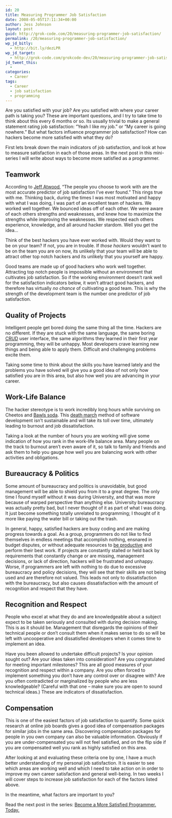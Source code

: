```yaml
---
id: 20
title: Measuring Programmer Job Satisfaction
date: 2008-05-05T17:11:34+00:00
author: Jess Johnson
layout: post
guid: http://grok-code.com/20/measuring-programmer-job-satisfaction/
permalink: /20/measuring-programmer-job-satisfaction/
wp_jd_bitly:
  - http://bit.ly/dezLPR
wp_jd_target:
  - http://grok-code.com/grokcode-dev/20/measuring-programmer-job-satisfaction/
jd_tweet_this:
  - 
categories:
  - Career
tags:
  - Career
  - job satisfaction
  - programming
---
```

Are you satisfied with your job? Are you satisfied with where your career path is taking you? These are important questions, and I try to take time to think about this every 6 months or so. Its usually trivial to make a general statement rating job satisfaction: &#8220;Yeah I like my job.&#8221; or &#8220;My career is going nowhere.&#8221; But what factors influence programmer job satisfaction? How can hackers become more satisfied with what they do?<!--more-->

First lets break down the main indicators of job satisfaction, and look at how to measure satisfaction in each of those areas. In the next post in this mini-series I will write about ways to become more satisfied as a programmer.

## Teamwork

According to [Jeff Atwood](http://www.codinghorror.com/blog/archives/001033.html), &#8220;The people you choose to work with are the most accurate predictor of job satisfaction I&#8217;ve ever found.&#8221; This rings true with me. Thinking back, during the times I was most motivated and happy with what I was doing, I was part of an excellent team of hackers. We worked well together. We bounced ideas off of each other. We were aware of each others strengths and weaknesses, and knew how to maximize the strengths while improving the weaknesses. We respected each others experience, knowledge, and all around hacker stardom. Well you get the idea&#8230;

Think of the best hackers you have ever worked with. Would they want to be on your team? If not, you are in trouble. If _those hackers_ wouldn&#8217;t want to be on the team you are on now, its unlikely that your team will be able to attract other top notch hackers and its unlikely that you yourself are happy.

Good teams are made up of good hackers who work well together. Attracting top notch people is impossible without an environment that cultivates job satisfaction. So if the working environment doesn&#8217;t rank well for the satisfaction indicators below, it won&#8217;t attract good hackers, and therefore has virtually _no chance_ of cultivating a good team. This is why the strength of the development team is the number one predictor of job satisfaction.

## Quality of Projects

Intelligent people get bored doing the same thing all the time. Hackers are no different. If they are stuck with the same language, the same boring [CRUD](http://en.wikipedia.org/wiki/Create%2C_read%2C_update_and_delete) user interface, the same algorithms they learned in their first year programming, they will be unhappy. Most developers crave learning new things and being able to apply them. Difficult and challenging problems excite them.

Taking some time to think about the skills you have learned lately and the problems you have solved will give you a good idea of not only how satisfied you are in this area, but also how well you are advancing in your career.

## Work-Life Balance

The hacker stereotype is to work incredibly long hours while surviving on Cheetos and [Bawls soda](http://www.amazon.com/gp/product/B000NY30P0?ie=UTF8&tag=grok-20&linkCode=as2&camp=1789&creative=390957&creativeASIN=B000NY30P0). This [death march](http://www.amazon.com/gp/redirect.html?ie=UTF8&location=http%3A%2F%2Fwww.amazon.com%2FDeath-March-Developers-Surviving-Impossible%2Fdp%2F0137483104&tag=grok-20&linkCode=ur2&camp=1789&creative=9325) method of software development isn&#8217;t sustainable and will take its toll over time, ultimately leading to burnout and job dissatisfaction.

Taking a look at the number of hours you are working will give some indication of how you rank in the work-life balance area. Many people on the track to burnout aren&#8217;t even aware of it, so talk to family and friends and ask them to help you gauge how well you are balancing work with other activities and obligations.

## Bureaucracy & Politics

Some amount of bureaucracy and politics is unavoidable, but good management will be able to shield you from it to a great degree. The only time I found myself without it was during University, and that was more because of warped perspective than anything else. University bureaucracy was actually pretty bad, but I never thought of it as part of what I was doing. It just become something totally unrelated to programming; I thought of it more like paying the water bill or taking out the trash.

In general, happy, satisfied hackers are busy coding and are making progress towards a goal. As a group, programmers do not like to find themselves in endless meetings that accomplish nothing, ensnared in budget disputes, or without adequate resources to [be productive](http://grokcode.com/655/how-to-increase-productivity-by-reordering-your-office/) and perform their best work. If projects are constantly stalled or held back by requirements that constantly change or are missing, management decisions, or lack of direction, hackers will be frustrated and unhappy. Worse, if programmers are left with nothing to do due to excessive bureaucracy and policy decisions, they will see that their skills are not being used and are therefore not valued. This leads not only to dissatisfaction with the bureaucracy, but also causes dissatisfaction with the amount of recognition and respect that they have.

## Recognition and Respect

People who excel at what they do and are knowledgeable about a subject expect to be taken seriously and consulted with during decision making. This is as it should be. Management that disregards the opinions of their technical people or don&#8217;t consult them when it makes sense to do so will be left with uncooperative and dissatisfied developers when it comes time to implement an idea.

Have you been allowed to undertake difficult projects? Is your opinion sought out? Are your ideas taken into consideration? Are you congratulated for meeting important milestones? This are all good measures of your recognition and respect within a company. Are you often forced to implement something you don&#8217;t have any control over or disagree with? Are you often contradicted or marginalized by people who are less knowledgeable? (Careful with that one &#8211; make sure you are open to sound technical ideas.) These are indicators of dissatisfaction.

## Compensation

This is one of the easiest factors of job satisfaction to quantify. Some quick research at online job boards gives a good idea of compensation packages for similar jobs in the same area. Discovering compensation packages for people in you own company can also be valuable information. Obviously if you are under-compensated you will not feel satisfied, and on the flip side if you are compensated well you rank as highly satisfied on this area.

After looking at and evaluating these criteria one by one, I have a much better understanding of my personal job satisfaction. It is easier to see which areas are working well and which I need to take action on in order to improve my own career satisfaction and general well-being. In two weeks I will cover steps to increase job satisfaction for each of the factors listed above.

In the meantime, what factors are important to you?

Read the next post in the series: [Become a More Satisfied Programmer. Today.](http://grokcode.com/22/become-a-more-satisfied-programmer-today/ "Become a More Satisfied Programmer. Today.")